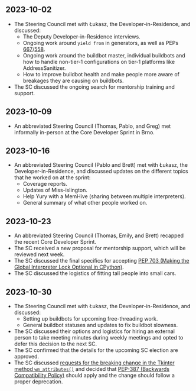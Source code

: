 ## 2023-10-02

- The Steering Council met with Łukasz, the Developer-in-Residence, and discussed:
    - The Deputy Developer-in-Residence interviews.
    - Ongoing work around `yield from` in generators, as well as PEPs [667](https://peps.python.org/pep-0667/)/[558](https://peps.python.org/pep-0558/).
    - Ongoing work around the buildbot master, individual buildbots and how to handle non-tier-1 configurations on tier-1 platforms like AddressSanitizer.
    - How to improve buildbot health and make people more aware of breakages they are causing on buildbots.
- The SC discussed the ongoing search for mentorship training and support.

## 2023-10-09

- An abbreviated Steering Council (Thomas, Pablo, and Greg) met informally in-person at the Core Developer Sprint in Brno.

## 2023-10-16

- An abbreviated Steering Council (Pablo and Brett) met with Łukasz, the Developer-in-Residence, and discussed updates on the different topics that he worked on at the sprint:
    - Coverage reports.
    - Updates of Miss-islington.
    - Help Yury with a MemHive (sharing between multiple interpreters).
    - General summary of what other people worked on.

## 2023-10-23

- An abbreviated Steering Council (Thomas, Emily, and Brett) recapped the recent Core Developer Sprint.
- The SC received a new proposal for mentorship support, which will be reviewed next week.
- The SC discussed the final specifics for accepting  [PEP 703 (Making the Global Interpreter Lock Optional in CPython)](https://peps.python.org/pep-0703/).
- The SC discussed the logistics of fitting tall people into small cars.

## 2023-10-30

- The Steering Council met with Łukasz, the Developer-in-Residence, and discussed:
    - Setting up buildbots for upcoming free-threading work.
    - General buildbot statuses and updates to fix buildbot slowness.
- The SC discussed their options and logistics for hiring an external person to take meeting minutes during weekly meetings and opted to defer this decision to the next SC.
- The SC confirmed that the details for the upcoming SC election are approved.
- The SC discussed [requests for the breaking change in the Tkinter method `wm_attributes()`](https://github.com/python/steering-council/issues/211) and decided that [PEP-387 (Backwards Compatibility Policy)](https://peps.python.org/pep-0387/) should apply and the change should follow a proper deprecation.
